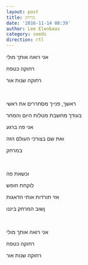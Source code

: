 ```yaml
---
layout: post
title: מרחק
date: '2016-11-14 08:39'
author: Lee Elenbaas
category: seeds
direction: rtl
---
```


אני רואה אותך מולי

רחוקה כטפח

רחוקה שנות אור

<br>

ראשך, פנייך מסחררים את ראשי

בעודך מחשבת מטלות היום והמחר

אני פה ברגע

ואת שם בצורכי העולם הזה

במרחק

<br>

וכשאת פה

לוקחת חופש

אזי תורדות אותי הדאגות

ןשוב המרחק ביננו

<br>

אני רואה אותך מולי

רחוקה כטפח

רחוקה שנות אור
